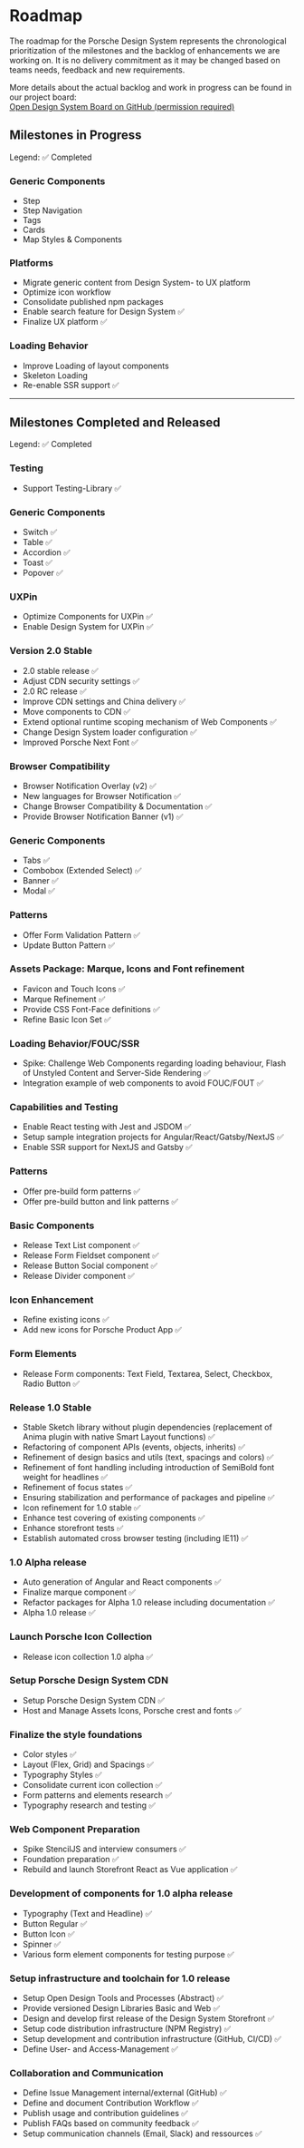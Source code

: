 # Roadmap 
The roadmap for the Porsche Design System represents the chronological prioritization of the milestones and the backlog of enhancements we are working on. It is no delivery commitment as it may be changed based on teams needs, feedback and new requirements.

More details about the actual backlog and work in progress can be found in our project board:  
[Open Design System Board on GitHub (permission required)](https://github.com/porscheui/porsche-design-system/projects)

<TableOfContents></TableOfContents>

## Milestones in Progress
Legend: ✅ Completed

### Generic Components
* Step
* Step Navigation
* Tags
* Cards
* Map Styles & Components

### Platforms
* Migrate generic content from Design System- to UX platform
* Optimize icon workflow
* Consolidate published npm packages
* Enable search feature for Design System ✅
* Finalize UX platform ✅

### Loading Behavior
* Improve Loading of layout components
* Skeleton Loading
* Re-enable SSR support ✅

---

## Milestones Completed and Released
Legend: ✅ Completed

### Testing
* Support Testing-Library ✅

### Generic Components
* Switch ✅
* Table ✅
* Accordion ✅
* Toast ✅
* Popover ✅

### UXPin
* Optimize Components for UXPin ✅
* Enable Design System for UXPin ✅

### Version 2.0 Stable
* 2.0 stable release ✅
* Adjust CDN security settings ✅
* 2.0 RC release ✅
* Improve CDN settings and China delivery ✅
* Move components to CDN ✅
* Extend optional runtime scoping mechanism of Web Components ✅
* Change Design System loader configuration ✅
* Improved Porsche Next Font ✅

### Browser Compatibility
* Browser Notification Overlay (v2) ✅ 
* New languages for Browser Notification ✅
* Change Browser Compatibility & Documentation ✅
* Provide Browser Notification Banner (v1) ✅

### Generic Components
* Tabs ✅ 
* Combobox (Extended Select) ✅ 
* Banner ✅ 
* Modal ✅

### Patterns
* Offer Form Validation Pattern ✅
* Update Button Pattern ✅

### Assets Package: Marque, Icons and Font refinement 
* Favicon and Touch Icons ✅
* Marque Refinement ✅
* Provide CSS Font-Face definitions ✅
* Refine Basic Icon Set ✅

### Loading Behavior/FOUC/SSR
* Spike: Challenge Web Components regarding loading behaviour, Flash of Unstyled Content and Server-Side Rendering ✅
* Integration example of web components to avoid FOUC/FOUT ✅

### Capabilities and Testing
* Enable React testing with Jest and JSDOM ✅
* Setup sample integration projects for Angular/React/Gatsby/NextJS ✅
* Enable SSR support for NextJS and Gatsby ✅

### Patterns
* Offer pre-build form patterns ✅
* Offer pre-build button and link patterns ✅

### Basic Components
* Release Text List component ✅
* Release Form Fieldset component ✅
* Release Button Social component ✅
* Release Divider component ✅

### Icon Enhancement
* Refine existing icons ✅
* Add new icons for Porsche Product App ✅

### Form Elements
* Release Form components: Text Field, Textarea, Select, Checkbox, Radio Button ✅

### Release 1.0 Stable
* Stable Sketch library without plugin dependencies (replacement of Anima plugin with native Smart Layout functions) ✅
* Refactoring of component APIs (events, objects, inherits) ✅
* Refinement of design basics and utils (text, spacings and colors) ✅
* Refinement of font handling including introduction of SemiBold font weight for headlines ✅
* Refinement of focus states ✅
* Ensuring stabilization and performance of packages and pipeline ✅
* Icon refinement for 1.0 stable ✅
* Enhance test covering of existing components ✅
* Enhance storefront tests ✅
* Establish automated cross browser testing (including IE11) ✅

### 1.0 Alpha release
* Auto generation of Angular and React components ✅
* Finalize marque component ✅
* Refactor packages for Alpha 1.0 release including documentation ✅
* Alpha 1.0 release ✅

### Launch Porsche Icon Collection
* Release icon collection 1.0 alpha ✅

### Setup Porsche Design System CDN
- Setup Porsche Design System CDN ✅
- Host and Manage Assets Icons, Porsche crest and fonts ✅

### Finalize the style foundations
- Color styles ✅
- Layout (Flex, Grid) and Spacings ✅
- Typography Styles ✅
- Consolidate current icon collection ✅
- Form patterns and elements research ✅
- Typography research and testing ✅

### Web Component Preparation
- Spike StencilJS and interview consumers ✅
- Foundation preparation ✅
- Rebuild and launch Storefront React as Vue application ✅

### Development of components for 1.0 alpha release
- Typography (Text and Headline) ✅
- Button Regular ✅
- Button Icon ✅
- Spinner ✅
- Various form element components for testing purpose ✅

### Setup infrastructure and toolchain for 1.0 release
- Setup Open Design Tools and Processes (Abstract) ✅
- Provide versioned Design Libraries Basic and Web ✅
- Design and develop first release of the Design System Storefront ✅
- Setup code distribution infrastructure (NPM Registry) ✅
- Setup development and contribution infrastructure (GitHub, CI/CD) ✅
- Define User- and Access-Management ✅

### Collaboration and Communication 
- Define Issue Management internal/external (GitHub) ✅
- Define and document Contribution Workflow ✅
- Publish usage and contribution guidelines ✅
- Publish FAQs based on community feedback ✅
- Setup communication channels (Email, Slack) and ressources ✅
